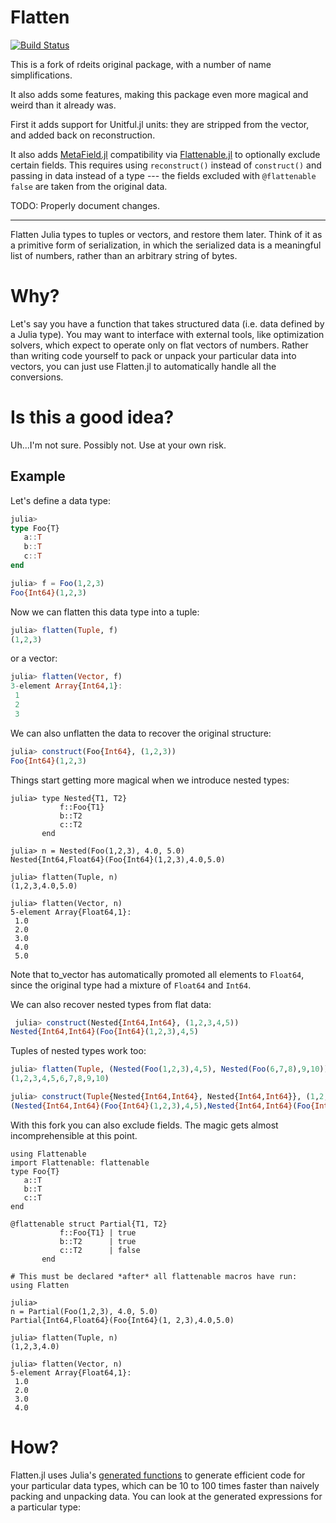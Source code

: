 # Flatten

[![Build Status](https://travis-ci.org/rafaqz/Flatten.jl.svg?branch=master)](https://travis-ci.org/rafaqz/Flatten.jl)

This is a fork of rdeits original package, with a number of name
simplifications.

It also adds some features, making this package even more magical and 
weird than it already was.

First it adds support for Unitful.jl units: they are stripped from the vector, and added
back on reconstruction. 

It also adds [MetaField.jl](https://github.com/rafaqz/MetaFields.jl) compatibility via
[Flattenable.jl](https://github.com/rafaqz/Flattenable.jl) to optionally exclude
certain fields. This requires using `reconstruct()` instead of `construct()` and
passing in data instead of a type --- the fields excluded with `@flattenable
false` are taken from the original data. 

TODO: Properly document changes.

---

Flatten Julia types to tuples or vectors, and restore them later. Think of it as
a primitive form of serialization, in which the serialized data is a meaningful
list of numbers, rather than an arbitrary string of bytes. 


# Why?

Let's say you have a function that takes structured data (i.e. data defined by a
Julia type). You may want to interface with external tools, like optimization
solvers, which expect to operate only on flat vectors of numbers. Rather than
writing code yourself to pack or unpack your particular data into vectors, you
can just use Flatten.jl to automatically handle all the conversions.

# Is this a good idea?

Uh...I'm not sure. Possibly not. Use at your own risk. 

## Example

Let's define a data type:

```julia
julia> 
type Foo{T}
   a::T
   b::T
   c::T
end

julia> f = Foo(1,2,3)
Foo{Int64}(1,2,3)
```

Now we can flatten this data type into a tuple:

```julia
julia> flatten(Tuple, f)
(1,2,3)
```

or a vector:

```julia
julia> flatten(Vector, f)
3-element Array{Int64,1}:
 1
 2
 3
```

We can also unflatten the data to recover the original structure:

```julia
julia> construct(Foo{Int64}, (1,2,3))
Foo{Int64}(1,2,3)
```

Things start getting more magical when we introduce nested types:

```
julia> type Nested{T1, T2}
           f::Foo{T1}
           b::T2
           c::T2
       end

julia> n = Nested(Foo(1,2,3), 4.0, 5.0)
Nested{Int64,Float64}(Foo{Int64}(1,2,3),4.0,5.0)

julia> flatten(Tuple, n)
(1,2,3,4.0,5.0)

julia> flatten(Vector, n)
5-element Array{Float64,1}:
 1.0
 2.0
 3.0
 4.0
 5.0
```

Note that to_vector has automatically promoted all elements to `Float64`, since the original type had a mixture of `Float64` and `Int64`.

We can also recover nested types from flat data:

```julia
 julia> construct(Nested{Int64,Int64}, (1,2,3,4,5))
Nested{Int64,Int64}(Foo{Int64}(1,2,3),4,5)
```

Tuples of nested types work too:

```julia
julia> flatten(Tuple, (Nested(Foo(1,2,3),4,5), Nested(Foo(6,7,8),9,10)))
(1,2,3,4,5,6,7,8,9,10)

julia> construct(Tuple{Nested{Int64,Int64}, Nested{Int64,Int64}}, (1,2,3,4,5,6,7,8,9,10))
(Nested{Int64,Int64}(Foo{Int64}(1,2,3),4,5),Nested{Int64,Int64}(Foo{Int64}(6,7,8),9,10))
```

With this fork you can also exclude fields. The magic gets almost incomprehensible at this point. 

```
using Flattenable
import Flattenable: flattenable
type Foo{T}
   a::T
   b::T
   c::T
end

@flattenable struct Partial{T1, T2}
           f::Foo{T1} | true
           b::T2      | true
           c::T2      | false
       end

# This must be declared *after* all flattenable macros have run:
using Flatten 

julia> 
n = Partial(Foo(1,2,3), 4.0, 5.0)
Partial{Int64,Float64}(Foo{Int64}(1, 2,3),4.0,5.0)

julia> flatten(Tuple, n)
(1,2,3,4.0)

julia> flatten(Vector, n)
5-element Array{Float64,1}:
 1.0
 2.0
 3.0
 4.0
```


# How? 

Flatten.jl uses Julia's [generated functions](http://docs.julialang.org/en/release-0.4/manual/metaprogramming/#generated-functions) to generate efficient code for your particular data types, which can be 10 to 100 times faster than naively packing and unpacking data. You can look at the generated expressions for a particular type:
